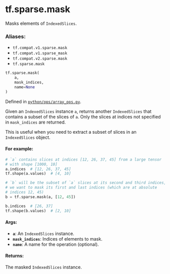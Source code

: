 <div itemscope itemtype="http://developers.google.com/ReferenceObject">
<meta itemprop="name" content="tf.sparse.mask" />
<meta itemprop="path" content="Stable" />
</div>

# tf.sparse.mask

Masks elements of `IndexedSlices`.

### Aliases:

* `tf.compat.v1.sparse.mask`
* `tf.compat.v1.sparse_mask`
* `tf.compat.v2.sparse.mask`
* `tf.sparse.mask`

``` python
tf.sparse.mask(
    a,
    mask_indices,
    name=None
)
```



Defined in [`python/ops/array_ops.py`](/code/stable/tensorflow/python/ops/array_ops.py).

<!-- Placeholder for "Used in" -->

Given an `IndexedSlices` instance `a`, returns another `IndexedSlices` that
contains a subset of the slices of `a`. Only the slices at indices not
specified in `mask_indices` are returned.

This is useful when you need to extract a subset of slices in an
`IndexedSlices` object.

#### For example:



```python
# `a` contains slices at indices [12, 26, 37, 45] from a large tensor
# with shape [1000, 10]
a.indices  # [12, 26, 37, 45]
tf.shape(a.values)  # [4, 10]

# `b` will be the subset of `a` slices at its second and third indices, so
# we want to mask its first and last indices (which are at absolute
# indices 12, 45)
b = tf.sparse.mask(a, [12, 45])

b.indices  # [26, 37]
tf.shape(b.values)  # [2, 10]
```

#### Args:


* <b>`a`</b>: An `IndexedSlices` instance.
* <b>`mask_indices`</b>: Indices of elements to mask.
* <b>`name`</b>: A name for the operation (optional).


#### Returns:

The masked `IndexedSlices` instance.
